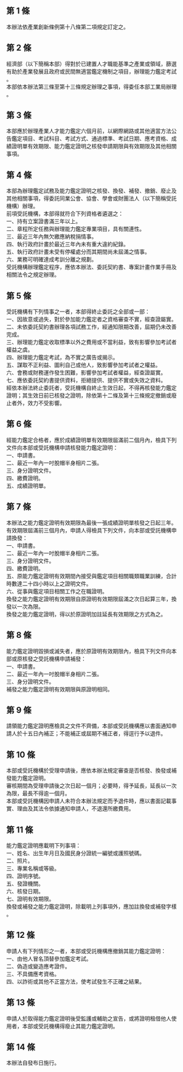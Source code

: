 第 1 條
-------
本辦法依產業創新條例第十八條第二項規定訂定之。

第 2 條
-------
經濟部（以下簡稱本部）得對於已建置人才職能基準之產業或領域，篩選  
有助於產業發展且政府或民間無適當鑑定機制之項目，辦理能力鑑定考試  
。  
本部依本辦法第三條至第十三條規定辦理之事項，得委任本部工業局辦理  
。

第 3 條
-------
本部應於辦理產業人才能力鑑定六個月前，以網際網路或其他適當方法公  
告鑑定項目、考試科目、考試方式、通過標準、考試日期、應考資格、成  
績證明單有效期限、能力鑑定證明之核發申請期限與有效期限及其他相關  
事項。

第 4 條
-------
本部為辦理鑑定試務及能力鑑定證明之核發、換發、補發、撤銷、廢止及  
其他相關事項，得委託同業公會、協會、學會或財團法人（以下簡稱受託  
機構）辦理。  
前項受託機構，本部得就符合下列資格者遴選之：  
一、持有立案證書滿三年以上。  
二、章程所定任務與辦理能力鑑定專業項目，具有關連性。  
三、最近三年內無欠繳應納稅捐情事。  
四、執行政府計畫於最近三年內未有重大違約紀錄。  
五、執行政府計畫未受有停權處分而其期間尚未屆滿之情事。  
六、業務可明確達成考訓分離之規劃。  
受託機構辦理鑑定程序，應依本辦法、委託契約書、專案計畫作業手冊及  
相關法令之規定辦理。

第 5 條
-------
受託機構有下列情事之一者，本部得終止委託之全部或一部：  
一、因故意或過失，對於參加能力鑑定者之資格審查不實，經查證屬實。  
二、未依委託契約書辦理各項試務工作，經通知限期改善，屆期仍未改善  
    完成。  
三、辦理能力鑑定收取標準以外之費用或不當利益，致有影響參加考試者  
    權益之虞。  
四、辦理能力鑑定考試，為不實之廣告或揭示。  
五、謀取不正利益、圖利自己或他人，致影響參加考試者之權益。  
六、會務或財務運作發生困難，影響參加考試者權益，經查證屬實。  
七、應依委託契約書提供資料，拒絕提供、提供不實或失效之資料。  
經依本辦法終止委託者，受託機構自終止生效日起，不得再核發能力鑑定  
證明；其生效日前已核發之證明，除依第十二條及第十三條規定撤銷或廢  
止者外，效力不受影響。

第 6 條
-------
經能力鑑定合格者，應於成績證明單有效期限屆滿前二個月內，檢具下列  
文件向本部或受託機構申請核發能力鑑定證明：  
一、申請書。  
二、最近一年內一吋脫帽半身相片二張。  
三、身分證明文件。  
四、繳費證明。  
五、成績證明單。

第 7 條
-------
本辦法之能力鑑定證明有效期限為最後一張成績證明單核發之日起三年。  
有效期限屆滿前三個月內，申請人得檢具下列文件，向本部或受託機構申  
請換發：  
一、申請書。  
二、最近一年內一吋脫帽半身相片二張。  
三、身分證明文件。  
四、繳費證明。  
五、原能力鑑定證明有效期間內接受與鑑定項目相關職類職業訓練，合計  
    時數達二十四小時以上之證明文件。  
六、從事與鑑定項目相關工作之在職證明。  
換發之能力鑑定證明有效期限自原證明有效期限屆滿之次日起算三年，換  
發以一次為限。  
換發之能力鑑定證明，得以於原證明加註延長有效期限之方式為之。

第 8 條
-------
能力鑑定證明毀損或滅失者，應於原證明有效期限內，檢具下列文件向本  
部或原核發之受託機構申請補發：  
一、申請書。  
二、最近一年內一吋脫帽半身相片二張。  
三、身分證明文件。  
補發之能力鑑定證明有效期限與原證明相同。

第 9 條
-------
請領能力鑑定證明應檢具之文件不齊備，本部或受託機構應以書面通知申  
請人於十五日內補正；不能補正或屆期不補正者，得逕行予以退件。

第 10 條
--------
本部或受託機構於受理申請後，應依本辦法規定審查是否核發、換發或補  
發能力鑑定證明。  
審核期間為受理申請後之次日起一個月；必要時，得予延長，延長以一次  
為限，最長不得逾一個月。  
本部或受託機構因申請人未符合本辦法規定而予退件時，應以書面記載事  
實、理由及其法令依據通知申請人，不退還所繳費用。

第 11 條
--------
能力鑑定證明應載明下列事項：  
一、姓名、出生年月日及國民身分證統一編號或護照號碼。  
二、照片。  
三、專業名稱或等級。  
四、證明序號。  
五、發證機關。  
六、核發日期。  
七、證明有效期限。  
換發或補發之能力鑑定證明，除載明上列事項外，應加註換發或補發字樣  
。

第 12 條
--------
申請人有下列情形之一者，本部或受託機構應撤銷其能力鑑定證明：  
一、由他人冒名頂替參加鑑定考試。  
二、偽造或變造應考證件。  
三、不具備應考資格。  
四、以詐術或其他不正當方法，使考試發生不正確之結果。

第 13 條
--------
申請人於取得能力鑑定證明後受監護或輔助之宣告，或將證明租借他人使  
用者，本部或受託機構得廢止其能力鑑定證明。

第 14 條
--------
本辦法自發布日施行。

